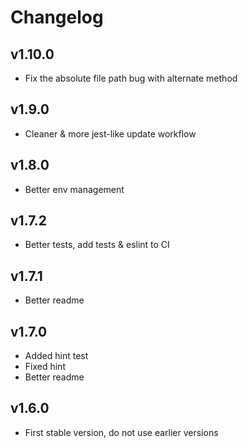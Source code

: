 # Changelog

## v1.10.0
- Fix the absolute file path bug with alternate method

## v1.9.0
- Cleaner & more jest-like update workflow

## v1.8.0
- Better env management

## v1.7.2
- Better tests, add tests & eslint to CI

## v1.7.1
- Better readme

## v1.7.0
- Added hint test
- Fixed hint
- Better readme

## v1.6.0

- First stable version, do not use earlier versions